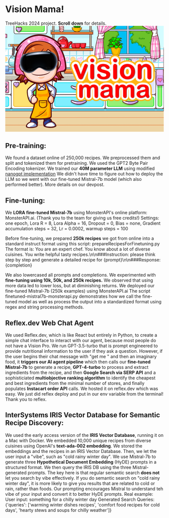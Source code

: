 # Vision Mama!
TreeHacks 2024 project.
**Scroll down** for details.
![VisionMama Photo](https://github.com/andrewgcodes/treehacks2024/blob/main/visionmama-photo.png?raw=true)


## Pre-training:
We found a dataset online of 250,000 recipes. We preprocessed them and split and tokenized them for pretraining.
We used the GPT2 Byte Pair Encoding tokenizer.
We trained our **40M parameter LLM** using modified [nanogpt implementation](https://github.com/karpathy/nanoGPT)
We didn't have time to figure out how to deploy the LLM so we went with our fine-tuned Mistral-7b model (which also performed better).
More details on our devpost.

## Fine-tuning:
We **LORA fine-tuned Mistral-7b** using MonsterAPI's online platform: MonsterAPI.ai. (Thank you to the team for giving us free credits!)
Settings: one epoch, Lora R = 8, Lora Alpha = 16, Dropout = 0, Bias = none, Gradient accumulation steps = 32, Lr = 0.0002, warmup steps = 100

Before fine-tuning, we prepared **250k recipes** we got from online into a standard instruct format using this script: prepareRecipesForFinetuning.py
The format is:
You are an expert chef. You know about a lot of diverse cuisines. You write helpful tasty recipes.\n\n###Instruction: please think step by step and generate a detailed recipe for {prompt}\n\n###Response:{completion}

We also lowercased all prompts and completions.
We experimented with **fine-tuning using 10k, 50k, and 250k recipes.**
We observed that using more data led to lower loss, but at diminishing returns.
We deployed our fine-tuned Mistral-7b (250k examples) using MonsterAPI.ai
The script finetuned-mistral7b-monsterapi.py demonstrates how we call the fine-tuned model as well as process the output into a standardized format using regex and string processing methods.

## Reflex.dev Web Chat Agent
We used Reflex.dev, which is like React but entirely in Python, to create a simple chat interface to interact with our agent, because most people do not have a Vision Pro.
We run GPT-3.5-turbo that is prompt engineered to provide nutritional information to the user if they ask a question. However, if the user begins their chat message with "get me " and then an imaginary food, it **triggers our AI agent pipeline** which then calls our **fine-tuned Mistral-7b** to generate a recipe, **GPT-4-turbo** to process and extract ingredients from the recipe, and then **Google Search via SERP API** and a sophisticiated **multiobjective ranking algorithm** to identify the cheapest and best ingredients from the minimal number of stores, and finally populates **Instacart order API** calls.
We hosted it on reflex.dev which was easy. We just did reflex deploy and put in our env variable from the terminal! Thank you to reflex.

## InterSystems IRIS Vector Database for Semantic Recipe Discovery:
We used the early access version of the **IRIS Vector Database**, running it on a Mac with Docker.
We embedded 10,000 unique recipes from diverse cuisines using OpenAI's **text-ada-002 embedding**.
We stored the embeddings and the recipes in an IRIS Vector Database.
Then, we let the user input a "vibe", such as "cold rainy winter day".
We use Mistral-7b to generate three **Hypothetical Document Embedding** (HyDE) prompts in a structured format.
We then query the IRIS DB using the three Mistral-generated prompts.
The key here is that regular semantic search **does not** let you search by vibe effectively.
If you do semantic search on "cold rainy winter day", it is more likely to give you results that are related to cold or rain, rather than foods.
Our prompting encourages Mistral to understand teh vibe of your input and convert it to better HyDE prompts.
Real example:
User input: something for a chilly winter day
Generated Search Queries: {'queries': ['warming winter dishes recipes', 'comfort food recipes for cold days', 'hearty stews and soups for chilly weather']}
